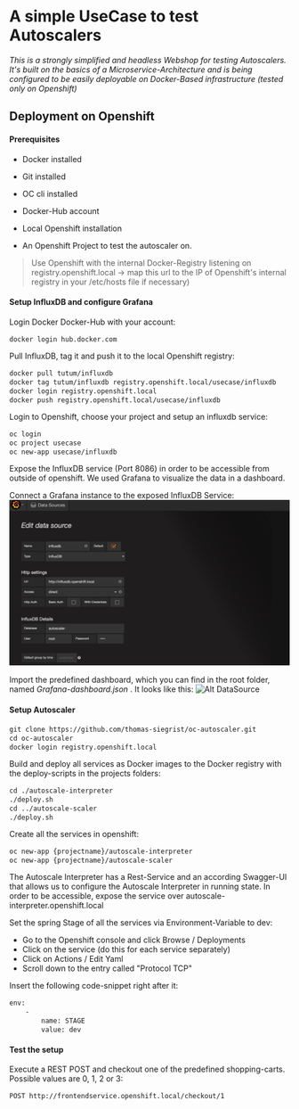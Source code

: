 # A simple UseCase to test Autoscalers

*This is a strongly simplified and headless Webshop for testing Autoscalers. It's built on the basics of a Microservice-Architecture and is being configured to be easily deployable on Docker-Based infrastructure (tested only on Openshift)*

## Deployment on Openshift
#### Prerequisites
* Docker installed
* Git installed
* OC cli installed
* Docker-Hub account

* Local Openshift installation
* An Openshift Project to test the autoscaler on.

> Use Openshift with the internal Docker-Registry listening on registry.openshift.local -> map this url to the IP of Openshift's internal registry in your /etc/hosts file if necessary)

#### Setup InfluxDB and configure Grafana
Login Docker Docker-Hub with your account:

    docker login hub.docker.com

Pull InfluxDB, tag it and push it to the local Openshift registry:

    docker pull tutum/influxdb
    docker tag tutum/influxdb registry.openshift.local/usecase/influxdb
    docker login registry.openshift.local
    docker push registry.openshift.local/usecase/influxdb

Login to Openshift, choose your project and setup an influxdb service:

    oc login
    oc project usecase
    oc new-app usecase/influxdb

Expose the InfluxDB service (Port 8086) in order to be accessible from outside of openshift. We used Grafana to visualize the data in a dashboard.

Connect a Grafana instance to the exposed InfluxDB Service:
![Alt DataSource](readme-resources/Grafana-DataSource-Config.png?raw=true "DataSource")

Import the predefined dashboard, which you can find in the root folder, named *Grafana-dashboard.json* . It looks like this:
![Alt DataSource](readme-resources/Grafana-Autoscaler-Dashboard-v2.png?raw=true "DataSource")

#### Setup Autoscaler
    git clone https://github.com/thomas-siegrist/oc-autoscaler.git
    cd oc-autoscaler
    docker login registry.openshift.local

Build and deploy all services as Docker images to the Docker registry with the deploy-scripts in the projects folders:

    cd ./autoscale-interpreter
    ./deploy.sh
    cd ../autoscale-scaler
    ./deploy.sh

Create all the services in openshift:

    oc new-app {projectname}/autoscale-interpreter
    oc new-app {projectname}/autoscale-scaler

The Autoscale Interpreter has a Rest-Service and an according Swagger-UI that allows us to configure the Autoscale Interpreter in running state. In order to be accessible, expose the service over autoscale-interpreter.openshift.local

Set the spring Stage of all the services via Environment-Variable to dev:

* Go to the Openshift console and click Browse / Deployments
* Click on the service (do this for each service separately)
* Click on Actions / Edit Yaml
* Scroll down to the entry called "Protocol TCP"

Insert the following code-snippet right after it:

    env:
		-
			name: STAGE
			value: dev 

  
#### Test the setup
Execute a REST POST and checkout one of the predefined shopping-carts. Possible values are 0, 1, 2 or 3:

    POST http://frontendservice.openshift.local/checkout/1  